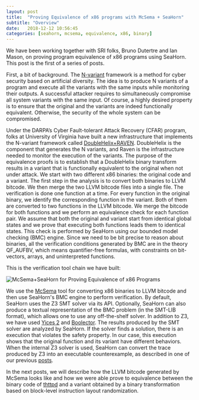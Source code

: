 ```yaml
---
layout: post
title:  "Proving Equivalence of x86 programs with McSema + SeaHorn"
subtitle: "Overview"
date:   2018-12-12 10:56:45
categories: [seahorn, mcsema, equivalence, x86, binary]
---
```


We have been working together with SRI folks, Bruno Dutertre and Ian
Mason, on proving program equivalence of x86 programs using
SeaHorn. This post is the first of a series of posts. 

First, a bit of
background. The [N-variant](http://www.cs.virginia.edu/nvariant/)
framework is a method for cyber security based on artificial
diversity. The idea is to produce N variants of a program and execute
all the variants with the same inputs while monitoring their outputs.
A successful attacker requires to simultaneously compromise all system
variants with the same input. Of course, a highly desired property is
to ensure that the original and the variants are indeed functionally
equivalent. Otherwise, the security of the whole system can be
compromised.

Under the DARPA’s Cyber Fault-tolerant Attack Recovery (CFAR) program,
folks at University of Virginia have built a new infrastructure that
implements the N-variant framework
called
[DoubleHelix+RAVEN](https://forrest.biodesign.asu.edu/data/publications/2017-cfar-ornl.pdf). 
DoubleHelix is the component that generates the N variants, and Raven
is the infrastructure needed to monitor the execution of the variants.
The purpose of the equivalence proofs is to establish that a
DoubleHelix binary transform results in a variant that is functionally
equivalent to the original when not under attack.  We start with two
different x86 binaries: the original code and a variant. The first
step in the analysis is to convert both binaries to LLVM bitcode. We
then merge the two LLVM bitcode files into a single file. The
verification is done one function at a time. For every function in the
original binary, we identify the corresponding function in the
variant. Both of them are converted to two functions in the LLVM
bitcode. We merge the bitcode for both functions and we perform an
equivalence check for each function pair. We assume that both the
original and variant start from identical global states and we prove
that executing both functions leads them to identical states. This
check is performed by SeaHorn using our bounded model checking (BMC)
engine. Since we need to be bit precise to reason about binaries, all
the verification conditions generated by BMC are in the theory
QF_AUFBV, which means quantifier-free formulas, with constraints on
bit-vectors, arrays, and uninterpreted functions.

This is the verification tool chain we have built:

![McSema+SeaHorn for Proving Equivalence of x86 Programs](http://seahorn.github.io/images/equiv-seahorn-tool.png)

We use
the
[McSema](https://www.trailofbits.com/research-and-development/mcsema/)
tool for converting x86 binaries to LLVM bitcode and then use
SeaHorn's BMC engine to perform verification. By default, SeaHorn uses
the Z3 SMT solver via its API. Optionally, SeaHorn can also produce a
textual representation of the BMC problem (in the SMT-LIB format),
which allows one to use any off-the-shelf solver. In addition to Z3,
we have used [Yices 2](http://yices.csl.sri.com)
and [Boolector](https://boolector.github.io/). The results produced by
the SMT solver are analyzed by SeaHorn. If the solver finds a
solution, there is an execution that violates the safety property. In
our case, this execution shows that the original function and its
variant have different behaviors. When the internal Z3 solver is used,
SeaHorn can convert the trace produced by Z3 into an executable
counterexample, as described in one of our
previous
[posts](http://seahorn.github.io/seahorn/cex/validation/2016/10/16/cex-validation.html).

In the next posts, we will describe how the LLVM bitcode generated by
McSema looks like and how we were able prove to equivalence between
the binary code of [thttpd](https://acme.com/software/thttpd/) and a
variant obtained by a binary transformation based on block-level
instruction layout randomization.




